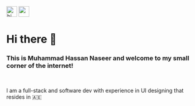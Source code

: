 
<!--
# Hi there 👋 This is Muhammad Hassan Naseer and welcome to my small corner of the internet! 

I am a recent graduate residing
-->

<body>
  <img src="https://user-images.githubusercontent.com/1303154/88677602-1635ba80-d120-11ea-84d8-d263ba5fc3c0.gif" width="28px" alt="hi">
  <img src="https://i.pinimg.com/originals/e8/46/14/e84614ae6f0b610fd3ce787b92963415.gif" width="28px">
  <h1>Hi there 👋 </h1>
  <h3>This is Muhammad Hassan Naseer and welcome to my small corner of the internet! </h3>
  <br/>
  <p>
  I am a full-stack and software dev with experience in UI designing that resides in 🇦🇪
  </p>


</body>
<!--
**Loner291999/Loner291999** is a ✨ _special_ ✨ repository because its `README.md` (this file) appears on your GitHub profile.

Here are some ideas to get you started:

- 🔭 I’m currently working on ...
- 🌱 I’m currently learning ...
- 👯 I’m looking to collaborate on ...
- 🤔 I’m looking for help with ...
- 💬 Ask me about ...
- 📫 How to reach me: ...
- 😄 Pronouns: ...
- ⚡ Fun fact: ...
-->
